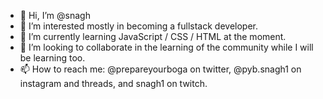 - 👋 Hi, I’m @snagh
- 👀 I’m interested mostly in becoming a fullstack developer.
- 🌱 I’m currently learning JavaScript / CSS / HTML at the moment.
- 💞️ I’m looking to collaborate in the learning of the community while I will be learning too.
- 📫 How to reach me: @prepareyourboga on twitter, @pyb.snagh1 on instagram and threads, and snagh1 on twitch.
